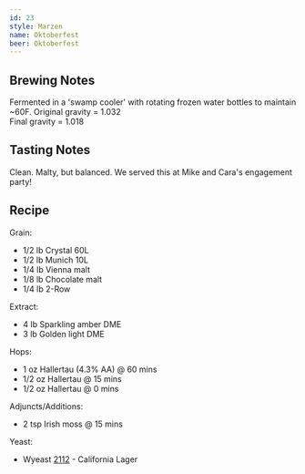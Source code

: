 ```yaml
---
id: 23
style: Marzen
name: Oktoberfest
beer: Oktoberfest
---
```

## Brewing Notes
Fermented in a 'swamp cooler' with rotating frozen water bottles to maintain ~60F.
Original gravity = 1.032  
Final gravity = 1.018

## Tasting Notes
Clean. Malty, but balanced. We served this at Mike and Cara's engagement party!  

## Recipe
Grain:

  + 1/2 lb Crystal 60L
  + 1/2 lb Munich 10L
  + 1/4 lb Vienna malt
  + 1/8 lb Chocolate malt
  + 1/4 lb 2-Row

Extract:

  + 4 lb Sparkling amber DME
  + 3 lb Golden light DME

Hops:

  + 1 oz Hallertau (4.3% AA) @ 60 mins
  + 1/2 oz Hallertau @ 15 mins
  + 1/2 oz Hallertau @ 0 mins

Adjuncts/Additions:

  + 2 tsp Irish moss @ 15 mins


Yeast:

  + Wyeast [2112](http://www.wyeastlab.com/yeast-strain/california-lager) - California Lager
